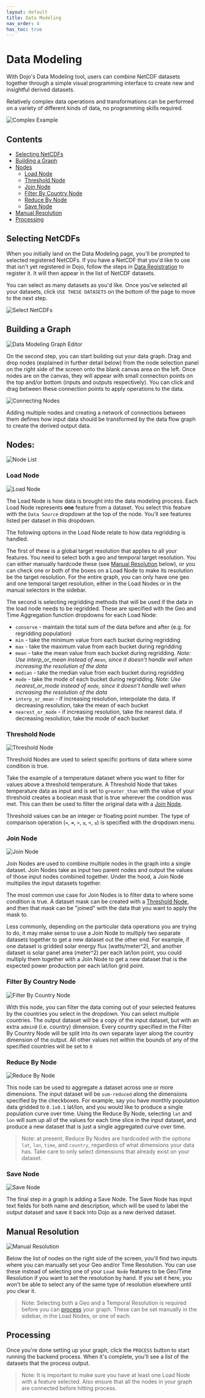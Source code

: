 ```yaml
---
layout: default
title: Data Modeling
nav_order: 4
has_toc: true
---
```


# Data Modeling

With Dojo's Data Modeling tool, users can combine NetCDF datasets together through a simple visual programming interface to create new and insightful derived datasets.

Relatively complex data operations and transformations can be performed on a variety of different kinds of data, no programming skills required.

![Complex Example](imgs/data-modeling-complex-example.png)

## Contents

- [Selecting NetCDFs](#selecting-netCDFs)
- [Building a Graph](#building-a-graph)
- [Nodes](#nodes)
  - [Load Node](#load-node)
  - [Threshold Node](#threshold-node)
  - [Join Node](#join-node)
  - [Filter By Country Node](#filter-by-country-node)
  - [Reduce By Node](#reduce-by-node)
  - [Save Node](#save-node)
- [Manual Resolution](#manual-resolution)
- [Processing](#processing)


## Selecting NetCDFs

When you initially land on the Data Modeling page, you'll be prompted to selected registered NetCDFs. If you have a NetCDF that you'd like to use that isn't yet registered in Dojo, follow the steps in [Data Registration](./data-registration) to register it. It will then appear in the list of NetCDF datasets.

You can select as many datasets as you'd like. Once you've selected all your datasets, click `USE THESE DATASETS` on the bottom of the page to move to the next step.

![Select NetCDFs](imgs/data-modeling-select-netcdfs.png)


## Building a Graph

![Data Modeling Graph Editor](imgs/data-modeling-empty-canvas.png)


On the second step, you can start building out your data graph. Drag and drop nodes (explained in further detail below) from the node selection panel on the right side of the screen onto the blank canvas area on the left. Once nodes are on the canvas, they will appear with small connection points on the top and/or bottom (inputs and outputs respectively). You can click and drag between these connection points to apply operations to the data.

![Connecting Nodes](imgs/data-modeling-connecting-nodes.png)


Adding multiple nodes and creating a network of connections between them defines how input data should be transformed by the data flow graph to create the derived output data.

## Nodes:


![Node List](imgs/data-modeling-node-list.png)


### Load Node

![Load Node](imgs/data-modeling-load-node.png)


The Load Node is how data is brought into the data modeling process. Each Load Node represents **one** feature from a dataset. You select this feature with the `Data Source` dropdown at the top of the node. You'll see features listed per dataset in this dropdown.

The following options in the Load Node relate to how data regridding is handled.

The first of these is a global target resolution that applies to all your features. You need to select both a geo and temporal target resolution. You can either manually hardcode these (see [Manual Resolution](#manual-resolution) below), or you can check one or both of the boxes on a Load Node to make its resolution be the target resolution. For the entire graph, you can only have one geo and one temporal target resolution, either in the Load Nodes or in the manual selectors in the sidebar.

The second is selecting regridding methods that will be used if the data in the load node needs to be regridded. These are specified with the Geo and Time Aggregation function dropdowns for each Load Node:
- `conserve` - maintain the total sum of the data before and after (e.g. for regridding population)
- `min` - take the minimum value from each bucket during regridding
- `max` - take the maximum value from each bucket during regridding
- `mean` - take the mean value from each bucket during regridding. *Note: Use interp_or_mean instead of `mean`, since it doesn't handle well when increasing the resolution of the data*
- `median` - take the median value from each bucket during regridding
- `mode`  - take the mode of each bucket during regridding. *Note: Use nearest_or_mode instead of `mode`, since it doesn't handle well when increasing the resolution of the data*
- `interp_or_mean`  - if increasing resolution, interpolate the data. If decreasing resolution, take the mean of each bucket
- `nearest_or_mode`  - if increasing resolution, take the nearest data. if decreasing resolution, take the mode of each bucket

### Threshold Node
![Threshold Node](imgs/data-modeling-threshold-node.png)


Threshold Nodes are used to select specific portions of data where some condition is true.

Take the example of a temperature dataset where you want to filter for values above a threshold temperature. A Threshold Node that takes temperature data as input and is set to `greater_than` with the value of your threshold creates a boolean mask that is true wherever the condition was met. This can then be used to filter the original data with a [Join Node](#join-node).

Threshold values can be an integer or floating point number. The type of comparison operation (`=`, `≠`, `>`, `≥`, `<`, `≤`)  is specified with the dropdown menu.


### Join Node
![Join Node](imgs/data-modeling-join-node.png)


Join Nodes are used to combine multiple nodes in the graph into a single dataset. Join Nodes take as input two parent nodes and output the values of those input nodes combined together. Under the hood, a Join Node multiplies the input datasets together.

The most common use case for Join Nodes is to filter data to where some condition is true. A dataset mask can be created with a [Threshold Node](#threshold-node), and then that mask can be "joined" with the data that you want to apply the mask to.

Less commonly, depending on the particular data operations you are trying to do, it may make sense to use a Join Node to multiply two separate datasets together to get a new dataset out the other end. For example, if one dataset is gridded solar energy flux (watts/meter^2), and another dataset is solar panel area (meter^2) per each lat/lon point, you could multiply them together with a Join Node to get a new dataset that is the expected power production per each lat/lon grid point.

### Filter By Country Node
![Filter By Country Node](imgs/data-modeling-filter-by-country-node.png)


With this node, you can filter the data coming out of your selected features by the countries you select in the dropdown. You can select multiple countries. The output dataset will be a copy of the input dataset, but with an extra `admin0` (i.e. country) dimension. Every country specified in the Filter By Country Node will be split into its own separate layer along the country dimension of the output. All other values not within the bounds of any of the specified countries will be set to `0`


### Reduce By Node
![Reduce By Node](imgs/data-modeling-reduce-by-node.png)


This node can be used to aggregate a dataset across one or more dimensions. The input dataset will be `sum-reduced` along the dimensions specified by the checkboxes. For example, say you have monthly population data gridded to `0.1x0.1` lat/lon, and you would like to produce a single population curve over time. Using the Reduce By Node, selecting `lat` and `lon` will sum up all of the values for each time slice in the input dataset, and produce a new dataset that is just a single aggregated curve over time.

> Note: at present, Reduce By Nodes are hardcoded with the options `lat`, `lon`, `time`, and `country`, regardless of what dimensions your data has. Take care to only select dimensions that already exist on your dataset.

### Save Node
![Save Node](imgs/data-modeling-save-node.png)


The final step in a graph is adding a Save Node. The Save Node has input text fields for both name and description, which will be used to label the output dataset and save it back into Dojo as a new derived dataset.

## Manual Resolution
![Manual Resolution](imgs/data-modeling-manual-resolution.png)


Below the list of nodes on the right side of the screen, you'll find two inputs where you can manually set your Geo and/or Time Resolution. You can use these instead of selecting one of your `Load Node` features to be Geo/Time Resolution if you want to set the resolution by hand. If you set it here, you won't be able to select any of the same type of resolution elsewhere until you clear it.

> Note: Selecting both a Geo and a Temporal Resolution is required before you can [process](#processing) your graph. These can be set manually in the sidebar, in the Load Nodes, or one of each.

## Processing
Once you're done setting up your graph, click the `PROCESS` button to start running the backend process. When it's complete, you'll see a list of the datasets that the process output. 

> Note: It is important to make sure you have at least one Load Node with a feature selected. Also ensure that all the nodes in your graph are connected before hitting process.